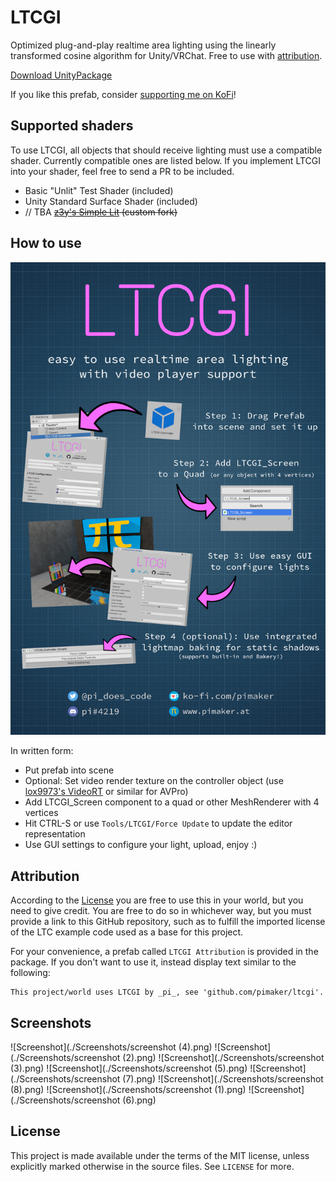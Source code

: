 # LTCGI

Optimized plug-and-play realtime area lighting using the linearly transformed cosine algorithm for Unity/VRChat. Free to use with [attribution](#Attribution).

[Download UnityPackage](https://github.com/PiMaker/ltcgi/raw/main/ltcgi.unitypackage)

If you like this prefab, consider [supporting me on KoFi](https://ko-fi.com/pimaker)!

## Supported shaders

To use LTCGI, all objects that should receive lighting must use a compatible shader. Currently compatible ones are listed below. If you implement LTCGI into your shader, feel free to send a PR to be included.

* Basic "Unlit" Test Shader (included)
* Unity Standard Surface Shader (included)
* // TBA ~~[z3y's Simple Lit](https://github.com/pimaker/shaders) (custom fork)~~

## How to use

![Instructional Poster](./Propaganda/Poster1_rotated.jpg)

In written form:

* Put prefab into scene
* Optional: Set video render texture on the controller object (use [lox9973's VideoRT](https://drive.google.com/file/d/1XQBybXg2D87AueLI87UuujA3jDN4fU33/view) or similar for AVPro)
* Add LTCGI_Screen component to a quad or other MeshRenderer with 4 vertices
* Hit CTRL-S or use `Tools/LTCGI/Force Update` to update the editor representation
* Use GUI settings to configure your light, upload, enjoy :)

## Attribution

According to the [License](#License) you are free to use this in your world, but you need to give credit. You are free to do so in whichever way, but you must provide a link to this GitHub repository, such as to fulfill the imported license of the LTC example code used as a base for this project.

For your convenience, a prefab called `LTCGI Attribution` is provided in the package. If you don't want to use it, instead display text similar to the following:

```
This project/world uses LTCGI by _pi_, see 'github.com/pimaker/ltcgi'.
```

## Screenshots

![Screenshot](./Screenshots/screenshot (4).png)
![Screenshot](./Screenshots/screenshot (2).png)
![Screenshot](./Screenshots/screenshot (3).png)
![Screenshot](./Screenshots/screenshot (5).png)
![Screenshot](./Screenshots/screenshot (7).png)
![Screenshot](./Screenshots/screenshot (8).png)
![Screenshot](./Screenshots/screenshot (1).png)
![Screenshot](./Screenshots/screenshot (6).png)

## License

This project is made available under the terms of the MIT license, unless explicitly marked otherwise in the source files. See `LICENSE` for more.
